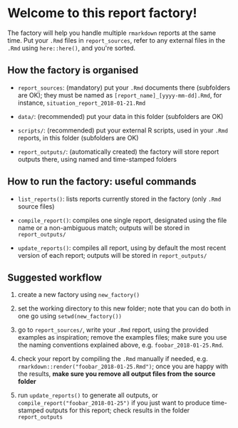 
Welcome to this report factory!
===============================

The factory will help you handle multiple `rmarkdown` reports at the same
time. Put your `.Rmd` files in `report_sources`, refer to any external files in
the `.Rmd` using `here::here()`, and you're sorted.


How the factory is organised
----------------------------

- `report_sources`: (mandatory) put your `.Rmd` documents there (subfolders are
  OK); they must be named as `[report_name]_[yyyy-mm-dd].Rmd`, for instance,
  `situation_report_2018-01-21.Rmd`
  
- `data/`: (recommended) put your data in this folder (subfolders are OK)

- `scripts/`: (recommended) put your external R scripts, used in your `.Rmd`
  reports, in this folder (subfolders are OK)
  
- `report_outputs/`: (automatically created) the factory will store report
  outputs there, using named and time-stamped folders



How to run the factory: useful commands
---------------------------------------

- `list_reports()`: lists reports currently stored in the factory (only `.Rmd`
  source files)

- `compile_report()`: compiles one single report, designated using the file name
  or a non-ambiguous match; outputs will be stored in `report_outputs/`

- `update_reports()`: compiles all report, using by default the most recent
  version of each report; outputs will be stored in `report_outputs/`



Suggested workflow
------------------
  
1. create a new factory using `new_factory()`

2. set the working directory to this new folder; note that you can do both in
   one go using `setwd(new_factory())`
   
3. go to `report_sources/`, write your `.Rmd` report, using the provided
   examples as inspiration; remove the examples files; make sure you use the
   naming conventions explained above, e.g. `foobar_2018-01-25.Rmd`.

4. check your report by compiling the `.Rmd` manually if needed,
   e.g. `rmarkdown::render("foobar_2018-01-25.Rmd")`; once you are happy with the
   results, **make sure you remove all output files from the source folder**
   
5. run `update_reports()` to generate all outputs, or
   `compile_report("foobar_2018-01-25")` if you just want to produce
   time-stamped outputs for this report; check results in the folder
   `report_outputs`
   
